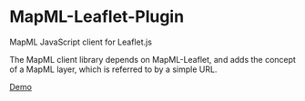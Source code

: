 # MapML-Leaflet-Plugin
MapML JavaScript client for Leaflet.js

The MapML client library depends on MapML-Leaflet, and adds the concept of a MapML layer, which is referred to by a simple URL.

[Demo](http://geogratis.gc.ca/api/beta/mapml/en/cbmtile/cbmt/)
